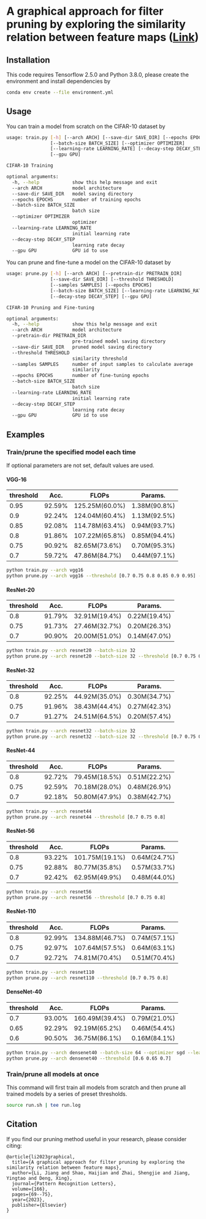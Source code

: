 # A graphical approach for filter pruning by exploring the similarity relation between feature maps ([Link](https://doi.org/10.1016/j.patrec.2022.12.028))

## Installation

This code requires Tensorflow 2.5.0 and Python 3.8.0, please create the environment and install dependencies by
```bash
conda env create --file environment.yml
```

## Usage

You can train a model from scratch on the CIFAR-10 dataset by
```bash
usage: train.py [-h] [--arch ARCH] [--save-dir SAVE_DIR] [--epochs EPOCHS]
                [--batch-size BATCH_SIZE] [--optimizer OPTIMIZER]
                [--learning-rate LEARNING_RATE] [--decay-step DECAY_STEP]
                [--gpu GPU]

CIFAR-10 Training

optional arguments:
  -h, --help            show this help message and exit
  --arch ARCH           model architecture
  --save-dir SAVE_DIR   model saving directory
  --epochs EPOCHS       number of training epochs
  --batch-size BATCH_SIZE
                        batch size
  --optimizer OPTIMIZER
                        optimizer
  --learning-rate LEARNING_RATE
                        initial learning rate
  --decay-step DECAY_STEP
                        learning rate decay
  --gpu GPU             GPU id to use

```

You can prune and fine-tune a model on the CIFAR-10 dataset by
```bash
usage: prune.py [-h] [--arch ARCH] [--pretrain-dir PRETRAIN_DIR]
                [--save-dir SAVE_DIR] [--threshold THRESHOLD]
                [--samples SAMPLES] [--epochs EPOCHS]
                [--batch-size BATCH_SIZE] [--learning-rate LEARNING_RATE]
                [--decay-step DECAY_STEP] [--gpu GPU]

CIFAR-10 Pruning and Fine-tuning

optional arguments:
  -h, --help            show this help message and exit
  --arch ARCH           model architecture
  --pretrain-dir PRETRAIN_DIR
                        pre-trained model saving directory
  --save-dir SAVE_DIR   pruned model saving directory
  --threshold THRESHOLD
                        similarity threshold
  --samples SAMPLES     number of input samples to calculate average
                        similarity
  --epochs EPOCHS       number of fine-tuning epochs
  --batch-size BATCH_SIZE
                        batch size
  --learning-rate LEARNING_RATE
                        initial learning rate
  --decay-step DECAY_STEP
                        learning rate decay
  --gpu GPU             GPU id to use

```

## Examples

### Train/prune the specified model each time

If optional parameters are not set, default values are used.

#### VGG-16

| threshold | Acc.   | FLOPs          | Params.      |
|-----------|--------|----------------|--------------|
| 0.95      | 92.59% | 125.25M(60.0%) | 1.38M(90.8%) |
| 0.9       | 92.24% | 124.04M(60.4%) | 1.13M(92.5%) |
| 0.85      | 92.08% | 114.78M(63.4%) | 0.94M(93.7%) |
| 0.8       | 91.86% | 107.22M(65.8%) | 0.85M(94.4%) |
| 0.75      | 90.92% | 82.65M(73.6%)  | 0.70M(95.3%) |
| 0.7       | 59.72% | 47.86M(84.7%)  | 0.44M(97.1%) |

```bash
python train.py --arch vgg16
python prune.py --arch vgg16 --threshold [0.7 0.75 0.8 0.85 0.9 0.95] --samples 50
```

#### ResNet-20

| threshold | Acc.   | FLOPs         | Params.      |
|-----------|--------|---------------|--------------|
| 0.8       | 91.79% | 32.91M(19.4%) | 0.22M(19.4%) |
| 0.75      | 91.73% | 27.46M(32.7%) | 0.20M(26.3%) |
| 0.7       | 90.90% | 20.00M(51.0%) | 0.14M(47.0%) |

```bash
python train.py --arch resnet20 --batch-size 32
python prune.py --arch resnet20 --batch-size 32 --threshold [0.7 0.75 0.8]
```

#### ResNet-32

| threshold | Acc.   | FLOPs         | Params.      |
|-----------|--------|---------------|--------------|
| 0.8       | 92.25% | 44.92M(35.0%) | 0.30M(34.7%) |
| 0.75      | 91.96% | 38.43M(44.4%) | 0.27M(42.3%) |
| 0.7       | 91.27% | 24.51M(64.5%) | 0.20M(57.4%) |

```bash
python train.py --arch resnet32 --batch-size 32
python prune.py --arch resnet32 --batch-size 32 --threshold [0.7 0.75 0.8]
```

#### ResNet-44

| threshold | Acc.   | FLOPs         | Params.      |
|-----------|--------|---------------|--------------|
| 0.8       | 92.72% | 79.45M(18.5%) | 0.51M(22.2%) |
| 0.75      | 92.59% | 70.18M(28.0%) | 0.48M(26.9%) |
| 0.7       | 92.18% | 50.80M(47.9%) | 0.38M(42.7%) |

```bash
python train.py --arch resnet44
python prune.py --arch resnet44 --threshold [0.7 0.75 0.8]
```

#### ResNet-56

| threshold | Acc.   | FLOPs          | Params.      |
|-----------|--------|----------------|--------------|
| 0.8       | 93.22% | 101.75M(19.1%) | 0.64M(24.7%) |
| 0.75      | 92.88% | 80.77M(35.8%)  | 0.57M(33.7%) |
| 0.7       | 92.42% | 62.95M(49.9%)  | 0.48M(44.0%) |

```bash
python train.py --arch resnet56
python prune.py --arch resnet56 --threshold [0.7 0.75 0.8]
```

#### ResNet-110

| threshold | Acc.   | FLOPs          | Params.      |
|-----------|--------|----------------|--------------|
| 0.8       | 92.99% | 134.88M(46.7%) | 0.74M(57.1%) |
| 0.75      | 92.97% | 107.64M(57.5%) | 0.64M(63.1%) |
| 0.7       | 92.72% | 74.81M(70.4%)  | 0.51M(70.4%) |

```bash
python train.py --arch resnet110
python prune.py --arch resnet110 --threshold [0.7 0.75 0.8]
```

#### DenseNet-40

| threshold | Acc.   | FLOPs          | Params.      |
|-----------|--------|----------------|--------------|
| 0.7       | 93.00% | 160.49M(39.4%) | 0.79M(21.0%) |
| 0.65      | 92.29% | 92.19M(65.2%)  | 0.46M(54.4%) |
| 0.6       | 90.50% | 36.75M(86.1%)  | 0.16M(84.1%) |

```bash
python train.py --arch densenet40 --batch-size 64 --optimizer sgd --learning-rate 1e-1 --decay-step 50,150
python prune.py --arch densenet40 --threshold [0.6 0.65 0.7]
```

### Train/prune all models at once

This command will first train all models from scratch and then prune all trained models by a series of preset thresholds.
```bash
source run.sh | tee run.log
```

## Citation

If you find our pruning method useful in your research, please consider citing:
```
@article{li2023graphical,
  title={A graphical approach for filter pruning by exploring the similarity relation between feature maps},
  author={Li, Jiang and Shao, Haijian and Zhai, Shengjie and Jiang, Yingtao and Deng, Xing},
  journal={Pattern Recognition Letters},
  volume={166},
  pages={69--75},
  year={2023},
  publisher={Elsevier}
}
```
